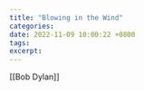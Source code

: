 ```yaml
---
title: "Blowing in the Wind"
categories: 
date: 2022-11-09 10:00:22 +0800
tags: 
excerpt: 
---
```


[[Bob Dylan]]











